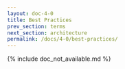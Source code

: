 ```yaml
---
layout: doc-4-0
title: Best Practices
prev_section: terms
next_section: architecture
permalink: /docs/4-0/best-practices/
---
```


{% include doc_not_available.md %}
